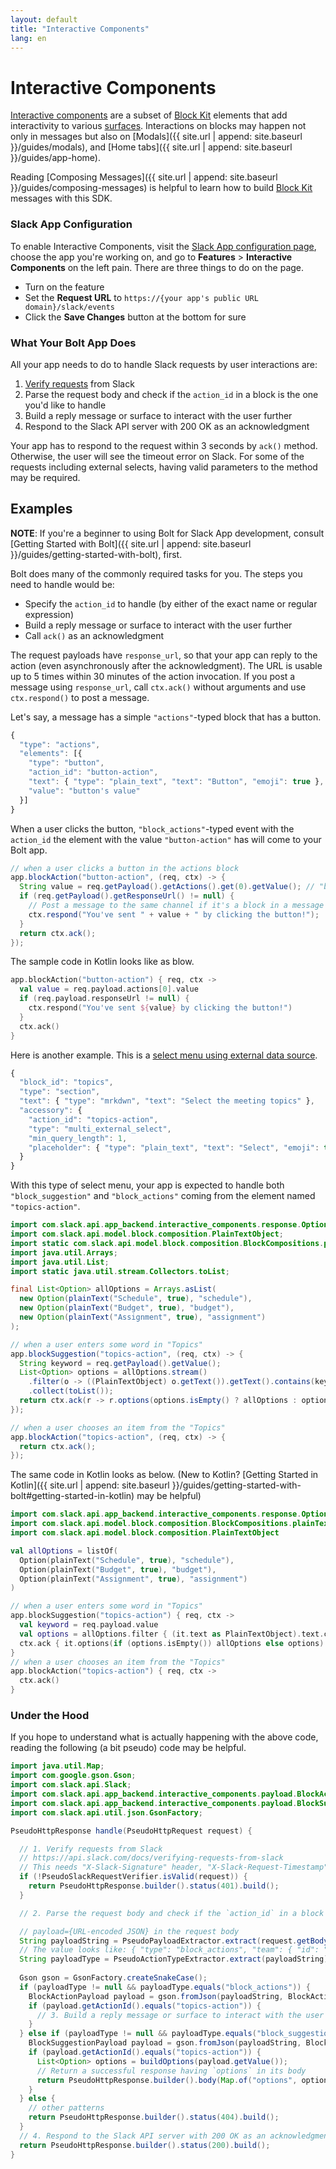 ```yaml
---
layout: default
title: "Interactive Components"
lang: en
---
```


# Interactive Components

[Interactive components](https://api.slack.com/reference/block-kit/interactive-components) are a subset of [Block Kit](https://api.slack.com/block-kit) elements that add interactivity to various [surfaces](https://api.slack.com/surfaces). Interactions on blocks may happen not only in messages but also on [Modals]({{ site.url | append: site.baseurl }}/guides/modals), and [Home tabs]({{ site.url | append: site.baseurl }}/guides/app-home).

Reading [Composing Messages]({{ site.url | append: site.baseurl }}/guides/composing-messages) is helpful to learn how to build [Block Kit](https://api.slack.com/block-kit) messages with this SDK.

### Slack App Configuration

To enable Interactive Components, visit the [Slack App configuration page](http://api.slack.com/apps), choose the app you're working on, and go to **Features** > **Interactive Components** on the left pain. There are three things to do on the page.

* Turn on the feature
* Set the **Request URL** to `https://{your app's public URL domain}/slack/events`
* Click the **Save Changes** button at the bottom for sure

### What Your Bolt App Does

All your app needs to do to handle Slack requests by user interactions are:

1. [Verify requests](https://api.slack.com/docs/verifying-requests-from-slack) from Slack
1. Parse the request body and check if the `action_id` in a block is the one you'd like to handle
1. Build a reply message or surface to interact with the user further
1. Respond to the Slack API server with 200 OK as an acknowledgment

Your app has to respond to the request within 3 seconds by `ack()` method. Otherwise, the user will see the timeout error on Slack. For some of the requests including external selects, having valid parameters to the method may be required.

## Examples

**NOTE**: If you're a beginner to using Bolt for Slack App development, consult [Getting Started with Bolt]({{ site.url | append: site.baseurl }}/guides/getting-started-with-bolt), first.

Bolt does many of the commonly required tasks for you. The steps you need to handle would be:

* Specify the `action_id` to handle (by either of the exact name or regular expression)
* Build a reply message or surface to interact with the user further
* Call `ack()` as an acknowledgment

The request payloads have `response_url`, so that your app can reply to the action (even asynchronously after the acknowledgment). The URL is usable up to 5 times within 30 minutes of the action invocation. If you post a message using `response_url`, call `ctx.ack()` without arguments and use `ctx.respond()` to post a message.

Let's say, a message has a simple `"actions"`-typed block that has a button.

```javascript
{
  "type": "actions",
  "elements": [{
    "type": "button",
    "action_id": "button-action",
    "text": { "type": "plain_text", "text": "Button", "emoji": true },
    "value": "button's value"
  }]
}
```

When a user clicks the button, `"block_actions"`-typed event with the `action_id` the element with the value `"button-action"` has will come to your Bolt app.

```java
// when a user clicks a button in the actions block
app.blockAction("button-action", (req, ctx) -> {
  String value = req.getPayload().getActions().get(0).getValue(); // "button's value"
  if (req.getPayload().getResponseUrl() != null) {
    // Post a message to the same channel if it's a block in a message
    ctx.respond("You've sent " + value + " by clicking the button!");
  }
  return ctx.ack();
});
```

The sample code in Kotlin looks like as blow.

```kotlin
app.blockAction("button-action") { req, ctx ->
  val value = req.payload.actions[0].value
  if (req.payload.responseUrl != null) {
    ctx.respond("You've sent ${value} by clicking the button!")
  }
  ctx.ack()
}
```

Here is another example. This is a [select menu using external data source](https://api.slack.com/reference/block-kit/block-elements#external_select).

```javascript
{
  "block_id": "topics",
  "type": "section",
  "text": { "type": "mrkdwn", "text": "Select the meeting topics" },
  "accessory": {
    "action_id": "topics-action",
    "type": "multi_external_select",
    "min_query_length": 1,
    "placeholder": { "type": "plain_text", "text": "Select", "emoji": true }
  }
}
```

With this type of select menu, your app is expected to handle both `"block_suggestion"` and `"block_actions"` coming from the element named `"topics-action"`.

```java
import com.slack.api.app_backend.interactive_components.response.Option;
import com.slack.api.model.block.composition.PlainTextObject;
import static com.slack.api.model.block.composition.BlockCompositions.plainText;
import java.util.Arrays;
import java.util.List;
import static java.util.stream.Collectors.toList;

final List<Option> allOptions = Arrays.asList(
  new Option(plainText("Schedule", true), "schedule"),
  new Option(plainText("Budget", true), "budget"),
  new Option(plainText("Assignment", true), "assignment")
);

// when a user enters some word in "Topics"
app.blockSuggestion("topics-action", (req, ctx) -> {
  String keyword = req.getPayload().getValue();
  List<Option> options = allOptions.stream()
    .filter(o -> ((PlainTextObject) o.getText()).getText().contains(keyword))
    .collect(toList());
  return ctx.ack(r -> r.options(options.isEmpty() ? allOptions : options));
});

// when a user chooses an item from the "Topics"
app.blockAction("topics-action", (req, ctx) -> {
  return ctx.ack();
});
```

The same code in Kotlin looks as below. (New to Kotlin? [Getting Started in Kotlin]({{ site.url | append: site.baseurl }}/guides/getting-started-with-bolt#getting-started-in-kotlin) may be helpful)

```kotlin
import com.slack.api.app_backend.interactive_components.response.Option
import com.slack.api.model.block.composition.BlockCompositions.plainText // static import
import com.slack.api.model.block.composition.PlainTextObject

val allOptions = listOf(
  Option(plainText("Schedule", true), "schedule"),
  Option(plainText("Budget", true), "budget"),
  Option(plainText("Assignment", true), "assignment")
)

// when a user enters some word in "Topics"
app.blockSuggestion("topics-action") { req, ctx ->
  val keyword = req.payload.value
  val options = allOptions.filter { (it.text as PlainTextObject).text.contains(keyword) }
  ctx.ack { it.options(if (options.isEmpty()) allOptions else options) }
}
// when a user chooses an item from the "Topics"
app.blockAction("topics-action") { req, ctx ->
  ctx.ack()
}
```

### Under the Hood

If you hope to understand what is actually happening with the above code, reading the following (a bit pseudo) code may be helpful.

```java
import java.util.Map;
import com.google.gson.Gson;
import com.slack.api.Slack;
import com.slack.api.app_backend.interactive_components.payload.BlockActionPayload;
import com.slack.api.app_backend.interactive_components.payload.BlockSuggestionPayload;
import com.slack.api.util.json.GsonFactory;

PseudoHttpResponse handle(PseudoHttpRequest request) {

  // 1. Verify requests from Slack
  // https://api.slack.com/docs/verifying-requests-from-slack
  // This needs "X-Slack-Signature" header, "X-Slack-Request-Timestamp" header, and raw request body
  if (!PseudoSlackRequestVerifier.isValid(request)) {
    return PseudoHttpResponse.builder().status(401).build();
  }

  // 2. Parse the request body and check if the `action_id` in a block is the one you'd like to handle

  // payload={URL-encoded JSON} in the request body
  String payloadString = PseudoPayloadExtractor.extract(request.getBodyAsString());
  // The value looks like: { "type": "block_actions", "team": { "id": "T1234567", ... 
  String payloadType = PseudoActionTypeExtractor.extract(payloadString);
  
  Gson gson = GsonFactory.createSnakeCase();
  if (payloadType != null && payloadType.equals("block_actions")) {
    BlockActionPayload payload = gson.fromJson(payloadString, BlockActionPayload.class);
    if (payload.getActionId().equals("topics-action")) {
      // 3. Build a reply message or surface to interact with the user further
    }
  } else if (payloadType != null && payloadType.equals("block_suggestion")) {
    BlockSuggestionPayload payload = gson.fromJson(payloadString, BlockSuggestionPayload.class);
    if (payload.getActionId().equals("topics-action")) {
      List<Option> options = buildOptions(payload.getValue());
      // Return a successful response having `options` in its body
      return PseudoHttpResponse.builder().body(Map.of("options", options)).status(200).build();
    }
  } else {
    // other patterns
    return PseudoHttpResponse.builder().status(404).build();
  }
  // 4. Respond to the Slack API server with 200 OK as an acknowledgment
  return PseudoHttpResponse.builder().status(200).build();
}
```
